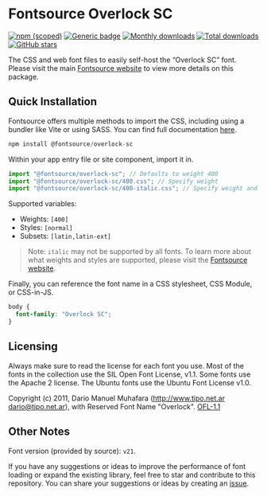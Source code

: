# Fontsource Overlock SC

[![npm (scoped)](https://img.shields.io/npm/v/@fontsource/overlock-sc?color=brightgreen)](https://www.npmjs.com/package/@fontsource/overlock-sc) [![Generic badge](https://img.shields.io/badge/fontsource-passing-brightgreen)](https://github.com/fontsource/fontsource) [![Monthly downloads](https://badgen.net/npm/dm/@fontsource/overlock-sc)](https://github.com/fontsource/fontsource) [![Total downloads](https://badgen.net/npm/dt/@fontsource/overlock-sc)](https://github.com/fontsource/fontsource) [![GitHub stars](https://img.shields.io/github/stars/fontsource/fontsource.svg?style=social&label=Star)](https://github.com/fontsource/fontsource/stargazers)

The CSS and web font files to easily self-host the “Overlock SC” font. Please visit the main [Fontsource website](https://fontsource.org/fonts/overlock-sc) to view more details on this package.

## Quick Installation

Fontsource offers multiple methods to import the CSS, including using a bundler like Vite or using SASS. You can find full documentation [here](https://fontsource.org/docs/getting-started/introduction).

```javascript
npm install @fontsource/overlock-sc
```

Within your app entry file or site component, import it in.

```javascript
import "@fontsource/overlock-sc"; // Defaults to weight 400
import "@fontsource/overlock-sc/400.css"; // Specify weight
import "@fontsource/overlock-sc/400-italic.css"; // Specify weight and style
```

Supported variables:
- Weights: `[400]`
- Styles: `[normal]`
- Subsets: `[latin,latin-ext]`

> Note: `italic` may not be supported by all fonts. To learn more about what weights and styles are supported, please visit the [Fontsource website](https://fontsource.org/fonts/overlock-sc).

Finally, you can reference the font name in a CSS stylesheet, CSS Module, or CSS-in-JS.

```css
body {
  font-family: "Overlock SC";
}
```

## Licensing
Always make sure to read the license for each font you use. Most of the fonts in the collection use the SIL Open Font License, v1.1. Some fonts use the Apache 2 license. The Ubuntu fonts use the Ubuntu Font License v1.0.

Copyright (c) 2011, Dario Manuel Muhafara (http://www.tipo.net.ar dario@tipo.net.ar), with Reserved Font Name "Overlock".
[OFL-1.1](http://scripts.sil.org/OFL)

## Other Notes
Font version (provided by source): `v21`.

If you have any suggestions or ideas to improve the performance of font loading or expand the existing library, feel free to star and contribute to this repository. You can share your suggestions or ideas by creating an [issue](https://github.com/fontsource/fontsource/issues).